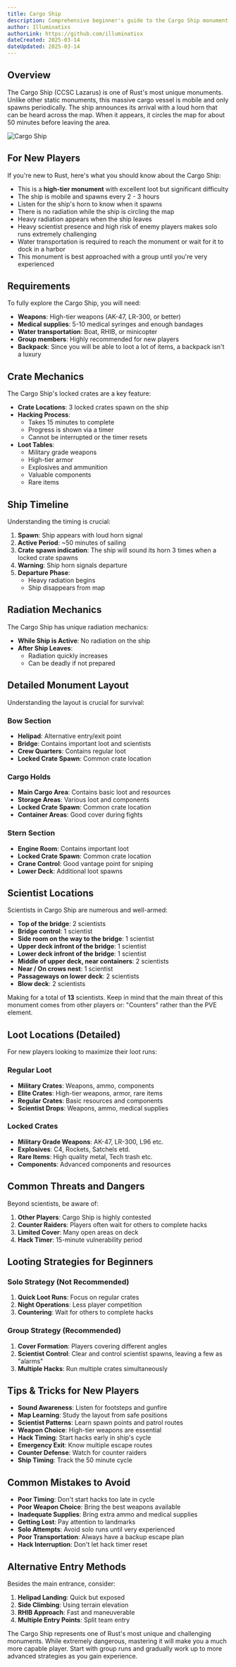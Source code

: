 ```yaml
---
title: Cargo Ship
description: Comprehensive beginner's guide to the Cargo Ship monument including layout, event mechanics, and survival strategies for new Rust players.
author: Illuminatixs
authorLink: https://github.com/illuminatisx
dateCreated: 2025-03-14
dateUpdated: 2025-03-14
---
```


## Overview

The Cargo Ship (CCSC Lazarus) is one of Rust's most unique monuments. Unlike other static monuments, this massive cargo vessel is mobile and only spawns periodically. The ship announces its arrival with a loud horn that can be heard across the map. When it appears, it circles the map for about 50 minutes before leaving the area.

![Cargo Ship](/wiki/image/monuments/cargo-ship.jpg)

## For New Players

If you're new to Rust, here's what you should know about the Cargo Ship:

- This is a **high-tier monument** with excellent loot but significant difficulty
- The ship is mobile and spawns every 2 - 3 hours
- Listen for the ship's horn to know when it spawns
- There is no radiation while the ship is circling the map
- Heavy radiation appears when the ship leaves
- Heavy scientist presence and high risk of enemy players makes solo runs extremely challenging
- Water transportation is required to reach the monument or wait for it to dock in a harbor
- This monument is best approached with a group until you're very experienced

## Requirements

To fully explore the Cargo Ship, you will need:

- **Weapons**: High-tier weapons (AK-47, LR-300, or better)
- **Medical supplies**: 5-10 medical syringes and enough bandages
- **Water transportation**: Boat, RHIB, or minicopter
- **Group members**: Highly recommended for new players
- **Backpack**: Since you will be able to loot a lot of items, a backpack isn't a luxury

## Crate Mechanics

The Cargo Ship's locked crates are a key feature:

- **Crate Locations**: 3 locked crates spawn on the ship
- **Hacking Process**:
  - Takes 15 minutes to complete
  - Progress is shown via a timer
  - Cannot be interrupted or the timer resets
- **Loot Tables**:
  - Military grade weapons
  - High-tier armor
  - Explosives and ammunition
  - Valuable components
  - Rare items

## Ship Timeline

Understanding the timing is crucial:

1. **Spawn**: Ship appears with loud horn signal
2. **Active Period**: ~50 minutes of sailing
3. **Crate spawn indication**: The ship will sound its horn 3 times when a locked crate spawns
4. **Warning**: Ship horn signals departure
5. **Departure Phase**:
   - Heavy radiation begins
   - Ship disappears from map

## Radiation Mechanics

The Cargo Ship has unique radiation mechanics:

- **While Ship is Active**: No radiation on the ship
- **After Ship Leaves**: 
  - Radiation quickly increases
  - Can be deadly if not prepared

## Detailed Monument Layout

Understanding the layout is crucial for survival:

### Bow Section
- **Helipad**: Alternative entry/exit point
- **Bridge**: Contains important loot and scientists
- **Crew Quarters**: Contains regular loot
- **Locked Crate Spawn**: Common crate location

### Cargo Holds
- **Main Cargo Area**: Contains basic loot and resources
- **Storage Areas**: Various loot and components
- **Locked Crate Spawn**: Common crate location
- **Container Areas**: Good cover during fights

### Stern Section
- **Engine Room**: Contains important loot
- **Locked Crate Spawn**: Common crate location
- **Crane Control**: Good vantage point for sniping
- **Lower Deck**: Additional loot spawns

## Scientist Locations

Scientists in Cargo Ship are numerous and well-armed:

- **Top of the bridge**: 2 scientists
- **Bridge control**: 1 scientist
- **Side room on the way to the bridge**: 1 scientist
- **Upper deck infront of the bridge**: 1 scientist
- **Lower deck infront of the bridge**: 1 scientist
- **Middle of upper deck, near containers**: 2 scientists
- **Near / On crows nest**: 1 scientist
- **Passageways on lower deck**: 2 scientists
- **Blow deck**: 2 scientists

Making for a total of **13** scientists. Keep in mind that the main threat of this monument comes from other players or: "Counters" rather than the PVE element.

## Loot Locations (Detailed)

For new players looking to maximize their loot runs:

### Regular Loot
- **Military Crates**: Weapons, ammo, components
- **Elite Crates**: High-tier weapons, armor, rare items
- **Regular Crates**: Basic resources and components
- **Scientist Drops**: Weapons, ammo, medical supplies

### Locked Crates
- **Military Grade Weapons**: AK-47, LR-300, L96 etc.
- **Explosives**: C4, Rockets, Satchels etd.
- **Rare Items**: High quality metal, Tech trash etc.
- **Components**: Advanced components and resources

## Common Threats and Dangers

Beyond scientists, be aware of:

1. **Other Players**: Cargo Ship is highly contested
2. **Counter Raiders**: Players often wait for others to complete hacks
3. **Limited Cover**: Many open areas on deck
4. **Hack Timer**: 15-minute vulnerability period

## Looting Strategies for Beginners

### Solo Strategy (Not Recommended)
1. **Quick Loot Runs**: Focus on regular crates
2. **Night Operations**: Less player competition
3. **Countering**: Wait for others to complete hacks

### Group Strategy (Recommended)
1. **Cover Formation**: Players covering different angles
2. **Scientist Control**: Clear and control scientist spawns, leaving a few as "alarms"
3. **Multiple Hacks**: Run multiple crates simultaneously

## Tips & Tricks for New Players

- **Sound Awareness**: Listen for footsteps and gunfire
- **Map Learning**: Study the layout from safe positions
- **Scientist Patterns**: Learn spawn points and patrol routes
- **Weapon Choice**: High-tier weapons are essential
- **Hack Timing**: Start hacks early in ship's cycle
- **Emergency Exit**: Know multiple escape routes
- **Counter Defense**: Watch for counter raiders
- **Ship Timing**: Track the 50 minute cycle

## Common Mistakes to Avoid

- **Poor Timing**: Don't start hacks too late in cycle
- **Poor Weapon Choice**: Bring the best weapons available
- **Inadequate Supplies**: Bring extra ammo and medical supplies
- **Getting Lost**: Pay attention to landmarks
- **Solo Attempts**: Avoid solo runs until very experienced
- **Poor Transportation**: Always have a backup escape plan
- **Hack Interruption**: Don't let hack timer reset

## Alternative Entry Methods

Besides the main entrance, consider:

1. **Helipad Landing**: Quick but exposed
2. **Side Climbing**: Using terrain elevation
3. **RHIB Approach**: Fast and maneuverable
4. **Multiple Entry Points**: Split team entry

The Cargo Ship represents one of Rust's most unique and challenging monuments. While extremely dangerous, mastering it will make you a much more capable player. Start with group runs and gradually work up to more advanced strategies as you gain experience. 
